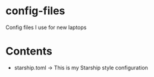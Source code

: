 # config-files
Config files I use for new laptops

# Contents
- starship.toml -> This is my Starship style configuration

